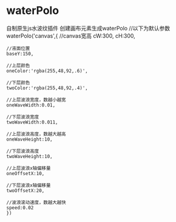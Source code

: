 # waterPolo
自制原生js水波纹插件
创建画布元素生成waterPolo
//以下为默认参数
waterPolo('canvas',{
    //canvas宽高
    cW:300,
    cH:300,

    //液面位置
    baseY:150,

    //上层颜色
    oneColor:'rgba(255,48,92,.6)',

    //下层颜色
    twoColor:'rgba(255,48,92,.4)',

    //上层波浪宽度，数越小越宽
    oneWaveWidth:0.01,

    //下层波浪宽度
    twoWaveWidth:0.011,

    //上层波浪高度，数越大越高
    oneWaveHeight:10,

    //下层波浪高度
    twoWaveHeight:10,

    //上层波浪x轴偏移量
    oneOffsetX:10,

    //下层波浪x轴偏移量
    twoOffsetX:20,

    //波浪滚动速度，数越大越快
    speed:0.02
    })
